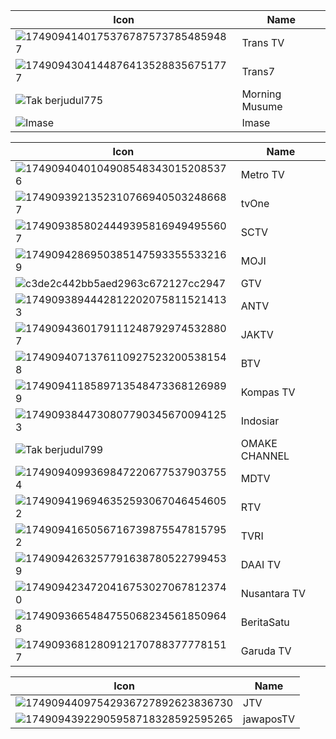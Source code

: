 Icon | Name
-- | --
![17490941401753767875737854859487](https://github.com/user-attachments/assets/e080e6ad-639d-4edc-8d16-14f74f5613d4) | Trans TV
![17490943041448764135288356751777](https://github.com/user-attachments/assets/3dd2bb0f-f013-4aed-a7a0-6bbcf846869e) | Trans7
![Tak berjudul775](https://github.com/user-attachments/assets/d267ac3d-a180-471f-956f-da3a3bf8399b) | Morning Musume
![[Imase](https://store.imase-official.com/cdn/shop/files/ogp_imase.png?v=1712642872)](https://store.imase-official.com/cdn/shop/files/ogp_imase.png?v=1712642872) | Imase

Icon | Name
-- | --
![17490940401049085483430152085376](https://github.com/user-attachments/assets/66c36b06-6ece-4c06-b505-63544ee0937b) | Metro TV
![17490939213523107669405032486687](https://github.com/user-attachments/assets/fab06d3d-a1aa-4df5-9d91-ea1d02136ca9) | tvOne
![17490938580244493958169494955607](https://github.com/user-attachments/assets/c7c69ed9-bd7c-4d70-b5c7-9a72e4f22c73) | SCTV
![17490942869503851475933555332169](https://github.com/user-attachments/assets/8eb506bd-1c82-4861-9ff0-70d246910ec1) | MOJI
![c3de2c442bb5aed2963c672127cc2947](https://github.com/user-attachments/assets/622463d7-c317-4ab0-8b14-616b7e7f7722) | GTV
![17490938944428122020758115214133](https://github.com/user-attachments/assets/200d46c8-7438-4ee8-a98d-0b9e5e732062) | ANTV
![17490943601791112487929745328807](https://github.com/user-attachments/assets/51a81907-a09e-46b7-9a07-0ab7b0e81e89) | JAKTV
![17490940713761109275232005381548](https://github.com/user-attachments/assets/f3ef4976-3f07-49e1-bba5-0ab503011a9c) | BTV
![17490941185897135484733681269899](https://github.com/user-attachments/assets/0b5ddb92-15f2-434d-bb9e-c45acb28c0da) | Kompas TV
![17490938447308077903456700941253](https://github.com/user-attachments/assets/49d43d3b-6ba0-472c-a4f7-e5665be106e4) | Indosiar
![Tak berjudul799](https://github.com/user-attachments/assets/3fdc11f5-78aa-4dc1-a2d9-58c656d2bc1c) | OMAKE CHANNEL
![17490940993698472206775379037554](https://github.com/user-attachments/assets/a6d483da-1d69-4344-aaa6-98bd3cefbc2f) | MDTV
![17490941969463525930670464546052](https://github.com/user-attachments/assets/a9b7d660-2f55-4438-8f57-d9dc10805125) | RTV
![17490941650567167398755478157952](https://github.com/user-attachments/assets/15f3bd02-3137-434e-b4d1-06d03f50b292) | TVRI
![17490942632577916387805227994539](https://github.com/user-attachments/assets/db42cb0f-a6e4-46d1-8e4e-d25335a3b429) | DAAI TV
![17490942347204167530270678123740](https://github.com/user-attachments/assets/38bf99c2-1766-40b9-8217-1628652fc6e2) | Nusantara TV
![17490936654847550682345618509648](https://github.com/user-attachments/assets/eece29a4-839c-4371-ac16-90a253b7b8fd) | BeritaSatu
![17490936812809121707883777781517](https://github.com/user-attachments/assets/c25c813f-3559-4ebd-8cf5-549d0838bb83) | Garuda TV

Icon | Name
-- | --
![17490944097542936727892623836730](https://github.com/user-attachments/assets/92e3a061-4db4-4aeb-bdf5-5089e9adc988) | JTV
![17490943922905958718328592595265](https://github.com/user-attachments/assets/458f768b-8f79-4ca4-909c-89022a64e443) | jawaposTV
